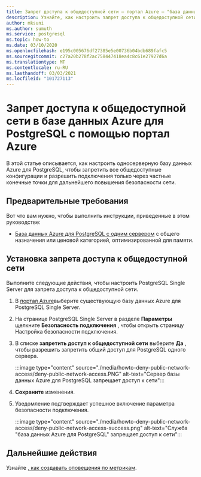 ```yaml
---
title: Запрет доступа к общедоступной сети — портал Azure — "база данных Azure для PostgreSQL — один сервер"
description: Узнайте, как настроить запрет доступа к общедоступной сети с помощью портал Azure для базы данных Azure для PostgreSQL одного сервера.
author: mksuni
ms.author: sumuth
ms.service: postgresql
ms.topic: how-to
ms.date: 03/10/2020
ms.openlocfilehash: e195c005676df27385e5e00736b04bdb689fafc5
ms.sourcegitcommit: c27a20b278f2ac758447418ea4c8c61e27927d6a
ms.translationtype: MT
ms.contentlocale: ru-RU
ms.lasthandoff: 03/03/2021
ms.locfileid: "101727113"
---
```

# <a name="deny-public-network-access-in-azure-database-for-postgresql-single-server-using-azure-portal"></a>Запрет доступа к общедоступной сети в базе данных Azure для PostgreSQL с помощью портал Azure

В этой статье описывается, как настроить односерверную базу данных Azure для PostgreSQL, чтобы запретить все общедоступные конфигурации и разрешить подключения только через частные конечные точки для дальнейшего повышения безопасности сети.

## <a name="prerequisites"></a>Предварительные требования

Вот что вам нужно, чтобы выполнить инструкции, приведенные в этом руководстве:

* [База данных Azure для PostgreSQL с одним сервером](quickstart-create-server-database-portal.md) с общего назначения или ценовой категорией, оптимизированной для памяти.

## <a name="set-deny-public-network-access"></a>Установка запрета доступа к общедоступной сети

Выполните следующие действия, чтобы настроить PostgreSQL Single Server для запрета доступа к общедоступной сети.

1. В [портал Azure](https://portal.azure.com/)выберите существующую базу данных Azure для PostgreSQL Single Server.

1. На странице PostgreSQL Single Server в разделе **Параметры** щелкните **Безопасность подключения** , чтобы открыть страницу Настройка безопасности подключения.

1. В списке **запретить доступ к общедоступной сети** выберите **Да** , чтобы разрешить запретить общий доступ для PostgreSQL одного сервера.

    :::image type="content" source="./media/howto-deny-public-network-access/deny-public-network-access.PNG" alt-text="Сервер базы данных Azure для PostgreSQL запрещает доступ к сети":::

1. **Сохраните** изменения.

1. Уведомление подтверждает успешное включение параметра безопасности подключения.

    :::image type="content" source="./media/howto-deny-public-network-access/deny-public-network-access-success.png" alt-text="Служба &quot;база данных Azure для PostgreSQL&quot; запрещает доступ к сети":::

## <a name="next-steps"></a>Дальнейшие действия

Узнайте [, как создавать оповещения по метрикам](howto-alert-on-metric.md).

